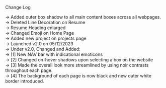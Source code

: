 Change Log

-> Added outer box shadow to all main content boxes across all webpages.</br>
-> Deleted Line Decoration on Resume</br>
-> Resume Heading enlarged</br>
-> Changed Emoji on Home Page</br>
-> Added new project on projects page</br>
-> Launched v2.0 on 05/12/2023</br>
-> Under v2.0, Changed and Added:</br>
-> [1] New NAV bar with indicational emoticons</br>
-> [2] Changed on-hover shadows upon selecting a box on the website</br>
-> [3] Made the overall look more streamlined by using noir contrasts throughout each page.</br>
-> [4] The background of each page is now black and new outer white border introduced.</br>
